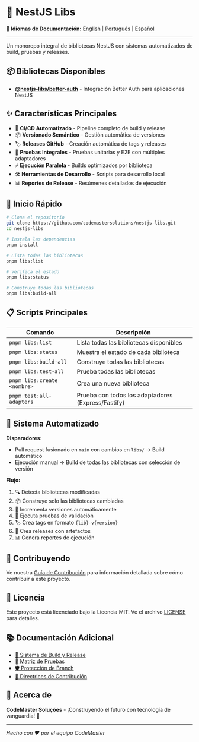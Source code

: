 # 🚀 NestJS Libs

**📖 Idiomas de Documentación:** [English](README.md) | [Português](README.pt-BR.md) | [Español](README.es.md)

---

Un monorepo integral de bibliotecas NestJS con sistemas automatizados de build, pruebas y releases.

## 📦 Bibliotecas Disponibles

- **[@nestjs-libs/better-auth](./libs/better-auth)** - Integración Better Auth para aplicaciones NestJS

## ✨ Características Principales

- 🤖 **CI/CD Automatizado** - Pipeline completo de build y release
- 📦 **Versionado Semántico** - Gestión automática de versiones
- 🏷️ **Releases GitHub** - Creación automática de tags y releases
- 🧪 **Pruebas Integrales** - Pruebas unitarias y E2E con múltiples adaptadores
- ⚡ **Ejecución Paralela** - Builds optimizados por biblioteca
- 🛠️ **Herramientas de Desarrollo** - Scripts para desarrollo local
- 📊 **Reportes de Release** - Resúmenes detallados de ejecución

## 🚀 Inicio Rápido

```bash
# Clona el repositorio
git clone https://github.com/codemastersolutions/nestjs-libs.git
cd nestjs-libs

# Instala las dependencias
pnpm install

# Lista todas las bibliotecas
pnpm libs:list

# Verifica el estado
pnpm libs:status

# Construye todas las bibliotecas
pnpm libs:build-all
```

## 📋 Scripts Principales

| Comando                     | Descripción                                        |
| --------------------------- | -------------------------------------------------- |
| `pnpm libs:list`            | Lista todas las bibliotecas disponibles            |
| `pnpm libs:status`          | Muestra el estado de cada biblioteca               |
| `pnpm libs:build-all`       | Construye todas las bibliotecas                    |
| `pnpm libs:test-all`        | Prueba todas las bibliotecas                       |
| `pnpm libs:create <nombre>` | Crea una nueva biblioteca                          |
| `pnpm test:all-adapters`    | Prueba con todos los adaptadores (Express/Fastify) |

## 🤖 Sistema Automatizado

**Disparadores:**

- Pull request fusionado en `main` con cambios en `libs/` → Build automático
- Ejecución manual → Build de todas las bibliotecas con selección de versión

**Flujo:**

1. 🔍 Detecta bibliotecas modificadas
2. 📦 Construye solo las bibliotecas cambiadas
3. 🔢 Incrementa versiones automáticamente
4. 🧪 Ejecuta pruebas de validación
5. 🏷️ Crea tags en formato `{lib}-v{version}`
6. 🎉 Crea releases con artefactos
7. 📊 Genera reportes de ejecución

## 🤝 Contribuyendo

Ve nuestra [Guía de Contribución](./CONTRIBUTING.es.md) para información detallada sobre cómo contribuir a este proyecto.

## 📄 Licencia

Este proyecto está licenciado bajo la Licencia MIT. Ve el archivo [LICENSE](LICENSE) para detalles.

## 📚 Documentación Adicional

- [🚀 Sistema de Build y Release](./.github/BUILD_AND_RELEASE.md)
- [🧪 Matriz de Pruebas](./.github/TEST_MATRIX.md)
- [🛡️ Protección de Branch](./.github/branch-protection.md)
- [🤝 Directrices de Contribución](./CONTRIBUTING.es.md)

## 🏢 Acerca de

**CodeMaster Soluções** - ¡Construyendo el futuro con tecnología de vanguardia! 🚀

---

_Hecho con ❤️ por el equipo CodeMaster_
